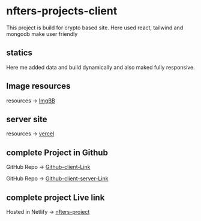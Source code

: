 # nfters-projects-client
This project is build for crypto based site. Here used react, tailwind and mongodb make user friendly

## statics
Here me added data and build dynamically and also maked fully responsive.

## Image resources
resources -> [ImgBB](https://imgbb.com/)
## server site
resources -> [vercel](www.vercel.com)



## complete Project in Github
GitHub Repo -> [Github-client-Link](https://github.com/Galib24/nfters-projects-client)

GitHub Repo -> [Github-client-server-Link](https://github.com/Galib24/nfters-projects-server)

## complete project Live link
Hosted in Netlify -> [nfters-project](https://649b2710c82be604c3203ac7--strong-daffodil-3e1d74.netlify.app/)

